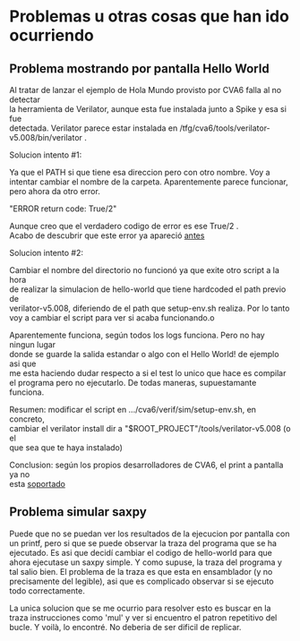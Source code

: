 # Problemas u otras cosas que han ido ocurriendo

## Problema mostrando por pantalla Hello World

Al tratar de lanzar el ejemplo de Hola Mundo provisto por CVA6 falla al no detectar  
la herramienta de Verilator, aunque esta fue instalada junto a Spike y esa si fue  
detectada. Verilator parece estar instalada en /tfg/cva6/tools/verilator-v5.008/bin/verilator .  

Solucion intento #1:

Ya que el PATH si que tiene esa direccion pero con otro nombre. Voy a  
intentar cambiar el nombre de la carpeta. Aparentemente parece funcionar, pero ahora da otro error.

"ERROR return code: True/2"

Aunque creo que el verdadero codigo de error es ese True/2 .  
Acabo de descubrir que este error ya apareció [antes](https://github.com/openhwgroup/cva6/issues/2462)

Solucion intento #2:

Cambiar el nombre del directorio no funcionó ya que exite otro script a la hora  
de realizar la simulacion de hello-world que tiene hardcoded el path previo de  
verilator-v5.008, diferiendo de el path que setup-env.sh realiza. Por lo tanto  
voy a cambiar el script para ver si acaba funcionando.o

Aparentemente funciona, según todos los logs funciona. Pero no hay ningun lugar  
donde se guarde la salida estandar o algo con el Hello World! de ejemplo asi que  
me esta haciendo dudar respecto a si el test lo unico que hace es compilar el
programa pero no ejecutarlo. De todas maneras, supuestamante funciona.

Resumen: modificar el script en .../cva6/verif/sim/setup-env.sh, en concreto,  
cambiar el verilator install dir a "$ROOT_PROJECT"/tools/verilator-v5.008 (o el  
que sea que te haya instalado)

Conclusion: según los propios desarrolladores de CVA6, el print a pantalla ya no  
esta [soportado](https://github.com/openhwgroup/cva6/issues/2426)

## Problema simular saxpy

Puede que no se puedan ver los resultados de la ejecucion por pantalla con un
printf, pero si que se puede observar la traza del programa que se ha ejecutado.
Es asi que decidí cambiar el codigo de hello-world para que ahora ejecutase un
saxpy simple. Y como supuse, la traza del programa y tal salio bien. El problema
de la traza es que esta en ensamblador (y no precisamente del legible), asi que
es complicado observar si se ejecuto todo correctamente.

La unica solucion que se me ocurrio para resolver esto es buscar en la traza
instrucciones como 'mul' y ver si encuentro el patron repetitivo del bucle. Y
voilà, lo encontré. No deberia de ser dificil de replicar.
